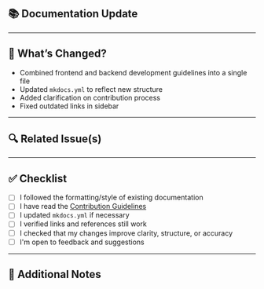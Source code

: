 ## 📚 Documentation Update

<!-- Describe the purpose of this PR in one or two sentences. Example: "This PR updates the contributor guidelines by merging frontend and backend sections." -->

---

## 📝 What’s Changed?

<!-- Briefly outline what parts of the documentation were added, changed, removed, or reorganized -->

- Combined frontend and backend development guidelines into a single file
- Updated `mkdocs.yml` to reflect new structure
- Added clarification on contribution process
- Fixed outdated links in sidebar

---

## 🔍 Related Issue(s)

<!-- Link to related issues, discussions, or context (e.g., closes #123) -->

---

## ✅ Checklist

- [ ] I followed the formatting/style of existing documentation
- [ ] I have read the [Contribution Guidelines](../../CONTRIBUTING)
- [ ] I updated `mkdocs.yml` if necessary
- [ ] I verified links and references still work
- [ ] I checked that my changes improve clarity, structure, or accuracy
- [ ] I'm open to feedback and suggestions

---

## 🙋 Additional Notes

<!-- Optional: Include anything you want reviewers to be aware of -->
